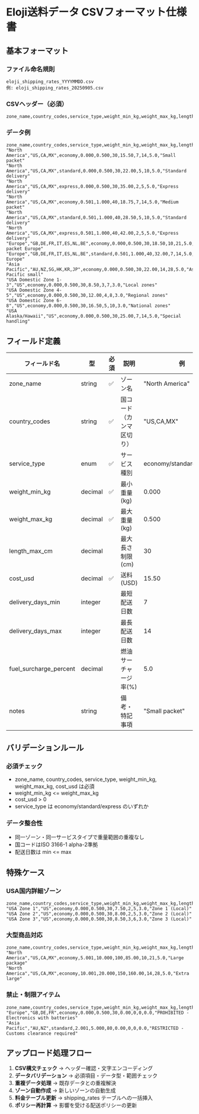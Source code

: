 # Eloji送料データ CSVフォーマット仕様書

## 基本フォーマット

### ファイル命名規則
```
eloji_shipping_rates_YYYYMMDD.csv
例: eloji_shipping_rates_20250905.csv
```

### CSVヘッダー（必須）
```csv
zone_name,country_codes,service_type,weight_min_kg,weight_max_kg,length_max_cm,cost_usd,delivery_days_min,delivery_days_max,fuel_surcharge_percent,notes
```

### データ例
```csv
zone_name,country_codes,service_type,weight_min_kg,weight_max_kg,length_max_cm,cost_usd,delivery_days_min,delivery_days_max,fuel_surcharge_percent,notes
"North America","US,CA,MX",economy,0.000,0.500,30,15.50,7,14,5.0,"Small packet"
"North America","US,CA,MX",standard,0.000,0.500,30,22.00,5,10,5.0,"Standard delivery"
"North America","US,CA,MX",express,0.000,0.500,30,35.00,2,5,5.0,"Express delivery"
"North America","US,CA,MX",economy,0.501,1.000,40,18.75,7,14,5.0,"Medium packet"
"North America","US,CA,MX",standard,0.501,1.000,40,28.50,5,10,5.0,"Standard delivery"
"North America","US,CA,MX",express,0.501,1.000,40,42.00,2,5,5.0,"Express delivery"
"Europe","GB,DE,FR,IT,ES,NL,BE",economy,0.000,0.500,30,18.50,10,21,5.0,"Small packet Europe"
"Europe","GB,DE,FR,IT,ES,NL,BE",standard,0.501,1.000,40,32.00,7,14,5.0,"Standard Europe"
"Asia Pacific","AU,NZ,SG,HK,KR,JP",economy,0.000,0.500,30,22.00,14,28,5.0,"Asia Pacific small"
"USA Domestic Zone 1-3","US",economy,0.000,0.500,30,8.50,3,7,3.0,"Local zones"
"USA Domestic Zone 4-5","US",economy,0.000,0.500,30,12.00,4,8,3.0,"Regional zones"
"USA Domestic Zone 6-8","US",economy,0.000,0.500,30,16.50,5,10,3.0,"National zones"
"USA Alaska/Hawaii","US",economy,0.000,0.500,30,25.00,7,14,5.0,"Special handling"
```

## フィールド定義

| フィールド名 | 型 | 必須 | 説明 | 例 |
|-------------|----|----|------|-----|
| zone_name | string | ✅ | ゾーン名 | "North America" |
| country_codes | string | ✅ | 国コード（カンマ区切り） | "US,CA,MX" |
| service_type | enum | ✅ | サービス種別 | economy/standard/express |
| weight_min_kg | decimal | ✅ | 最小重量(kg) | 0.000 |
| weight_max_kg | decimal | ✅ | 最大重量(kg) | 0.500 |
| length_max_cm | decimal | | 最大長さ制限(cm) | 30 |
| cost_usd | decimal | ✅ | 送料(USD) | 15.50 |
| delivery_days_min | integer | | 最短配送日数 | 7 |
| delivery_days_max | integer | | 最長配送日数 | 14 |
| fuel_surcharge_percent | decimal | | 燃油サーチャージ率(%) | 5.0 |
| notes | string | | 備考・特記事項 | "Small packet" |

## バリデーションルール

### 必須チェック
- zone_name, country_codes, service_type, weight_min_kg, weight_max_kg, cost_usd は必須
- weight_min_kg <= weight_max_kg
- cost_usd > 0
- service_type は economy/standard/express のいずれか

### データ整合性
- 同一ゾーン・同一サービスタイプで重量範囲の重複なし
- 国コードはISO 3166-1 alpha-2準拠
- 配送日数は min <= max

## 特殊ケース

### USA国内詳細ゾーン
```csv
zone_name,country_codes,service_type,weight_min_kg,weight_max_kg,length_max_cm,cost_usd,delivery_days_min,delivery_days_max,fuel_surcharge_percent,notes
"USA Zone 1","US",economy,0.000,0.500,30,7.50,2,5,3.0,"Zone 1 (Local)"
"USA Zone 2","US",economy,0.000,0.500,30,8.00,2,5,3.0,"Zone 2 (Local)"
"USA Zone 3","US",economy,0.000,0.500,30,8.50,3,6,3.0,"Zone 3 (Local)"
```

### 大型商品対応
```csv
zone_name,country_codes,service_type,weight_min_kg,weight_max_kg,length_max_cm,cost_usd,delivery_days_min,delivery_days_max,fuel_surcharge_percent,notes
"North America","US,CA,MX",economy,5.001,10.000,100,85.00,10,21,5.0,"Large package"
"North America","US,CA,MX",economy,10.001,20.000,150,160.00,14,28,5.0,"Extra large"
```

### 禁止・制限アイテム
```csv
zone_name,country_codes,service_type,weight_min_kg,weight_max_kg,length_max_cm,cost_usd,delivery_days_min,delivery_days_max,fuel_surcharge_percent,notes
"Europe","GB,DE,FR",economy,0.000,0.500,30,0.00,0,0,0.0,"PROHIBITED - Electronics with batteries"
"Asia Pacific","AU,NZ",standard,2.001,5.000,80,0.00,0,0,0.0,"RESTRICTED - Customs clearance required"
```

## アップロード処理フロー

1. **CSV構文チェック** → ヘッダー確認・文字エンコーディング
2. **データバリデーション** → 必須項目・データ型・範囲チェック
3. **重複データ処理** → 既存データとの重複解決
4. **ゾーン自動作成** → 新しいゾーンの自動生成
5. **料金テーブル更新** → shipping_rates テーブルへの一括挿入
6. **ポリシー再計算** → 影響を受ける配送ポリシーの更新
